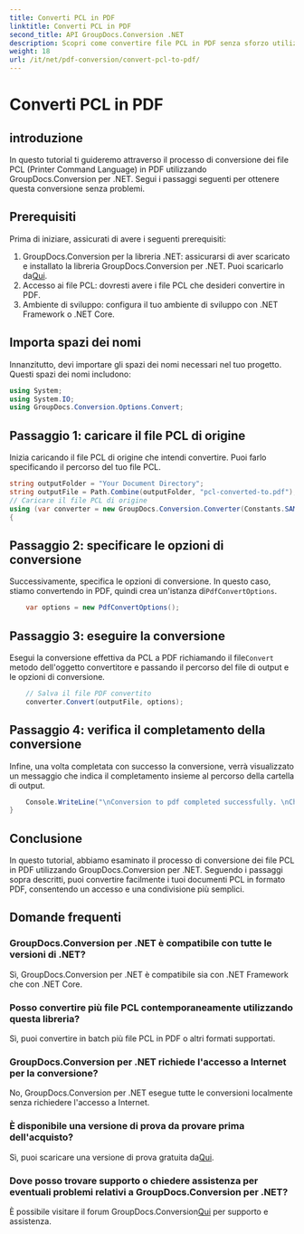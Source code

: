 ```yaml
---
title: Converti PCL in PDF
linktitle: Converti PCL in PDF
second_title: API GroupDocs.Conversion .NET
description: Scopri come convertire file PCL in PDF senza sforzo utilizzando GroupDocs.Conversion per .NET. Segui la nostra guida passo passo.
weight: 18
url: /it/net/pdf-conversion/convert-pcl-to-pdf/
---
```


# Converti PCL in PDF

## introduzione
In questo tutorial ti guideremo attraverso il processo di conversione dei file PCL (Printer Command Language) in PDF utilizzando GroupDocs.Conversion per .NET. Segui i passaggi seguenti per ottenere questa conversione senza problemi.
## Prerequisiti
Prima di iniziare, assicurati di avere i seguenti prerequisiti:
1. GroupDocs.Conversion per la libreria .NET: assicurarsi di aver scaricato e installato la libreria GroupDocs.Conversion per .NET. Puoi scaricarlo da[Qui](https://releases.groupdocs.com/conversion/net/).
2. Accesso ai file PCL: dovresti avere i file PCL che desideri convertire in PDF.
3. Ambiente di sviluppo: configura il tuo ambiente di sviluppo con .NET Framework o .NET Core.

## Importa spazi dei nomi
Innanzitutto, devi importare gli spazi dei nomi necessari nel tuo progetto. Questi spazi dei nomi includono:
```csharp
using System;
using System.IO;
using GroupDocs.Conversion.Options.Convert;
```
## Passaggio 1: caricare il file PCL di origine
Inizia caricando il file PCL di origine che intendi convertire. Puoi farlo specificando il percorso del tuo file PCL.
```csharp
string outputFolder = "Your Document Directory";
string outputFile = Path.Combine(outputFolder, "pcl-converted-to.pdf");
// Caricare il file PCL di origine
using (var converter = new GroupDocs.Conversion.Converter(Constants.SAMPLE_PCL))
{
```
## Passaggio 2: specificare le opzioni di conversione
 Successivamente, specifica le opzioni di conversione. In questo caso, stiamo convertendo in PDF, quindi crea un'istanza di`PdfConvertOptions`.
```csharp
	var options = new PdfConvertOptions();
```
## Passaggio 3: eseguire la conversione
 Esegui la conversione effettiva da PCL a PDF richiamando il file`Convert` metodo dell'oggetto convertitore e passando il percorso del file di output e le opzioni di conversione.
```csharp
	// Salva il file PDF convertito
	converter.Convert(outputFile, options);
```
## Passaggio 4: verifica il completamento della conversione
Infine, una volta completata con successo la conversione, verrà visualizzato un messaggio che indica il completamento insieme al percorso della cartella di output.
```csharp
	Console.WriteLine("\nConversion to pdf completed successfully. \nCheck output in {0}", outputFolder);
}
```

## Conclusione
In questo tutorial, abbiamo esaminato il processo di conversione dei file PCL in PDF utilizzando GroupDocs.Conversion per .NET. Seguendo i passaggi sopra descritti, puoi convertire facilmente i tuoi documenti PCL in formato PDF, consentendo un accesso e una condivisione più semplici.
## Domande frequenti
### GroupDocs.Conversion per .NET è compatibile con tutte le versioni di .NET?
Sì, GroupDocs.Conversion per .NET è compatibile sia con .NET Framework che con .NET Core.
### Posso convertire più file PCL contemporaneamente utilizzando questa libreria?
Sì, puoi convertire in batch più file PCL in PDF o altri formati supportati.
### GroupDocs.Conversion per .NET richiede l'accesso a Internet per la conversione?
No, GroupDocs.Conversion per .NET esegue tutte le conversioni localmente senza richiedere l'accesso a Internet.
### È disponibile una versione di prova da provare prima dell'acquisto?
 Sì, puoi scaricare una versione di prova gratuita da[Qui](https://releases.groupdocs.com/).
### Dove posso trovare supporto o chiedere assistenza per eventuali problemi relativi a GroupDocs.Conversion per .NET?
 È possibile visitare il forum GroupDocs.Conversion[Qui](https://forum.groupdocs.com/c/conversion/11) per supporto e assistenza.